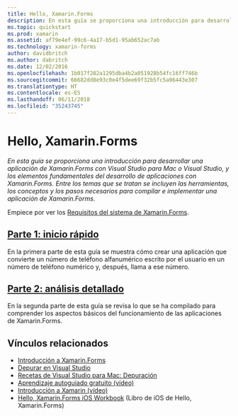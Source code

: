 ```yaml
---
title: Hello, Xamarin.Forms
description: En esta guía se proporciona una introducción para desarrollar una aplicación de Xamarin.Forms con Visual Studio para Mac o Visual Studio, y los elementos fundamentales del desarrollo de aplicaciones con Xamarin.Forms.
ms.topic: quickstart
ms.prod: xamarin
ms.assetid: af79e4ef-99c6-4a17-b5d1-95ab652ac7ab
ms.technology: xamarin-forms
author: davidbritch
ms.author: dabritch
ms.date: 12/02/2016
ms.openlocfilehash: 1b017f282a1295dba4b2a051928b54fc16ff746b
ms.sourcegitcommit: 66682dd8e93c0e4f5dee69f32b5fc5a96443e307
ms.translationtype: HT
ms.contentlocale: es-ES
ms.lasthandoff: 06/11/2018
ms.locfileid: "35243745"
---
```

# <a name="hello-xamarinforms"></a>Hello, Xamarin.Forms

_En esta guía se proporciona una introducción para desarrollar una aplicación de Xamarin.Forms con Visual Studio para Mac o Visual Studio, y los elementos fundamentales del desarrollo de aplicaciones con Xamarin.Forms. Entre los temas que se tratan se incluyen las herramientas, los conceptos y los pasos necesarios para compilar e implementar una aplicación de Xamarin.Forms._

Empiece por ver los [Requisitos del sistema de Xamarin.Forms](~/cross-platform/get-started/installation/index.md).

## <a name="part-1-quickstartxamarin-formsget-startedhello-xamarin-formsquickstartmd"></a>[Parte 1: inicio rápido](~/xamarin-forms/get-started/hello-xamarin-forms/quickstart.md)

En la primera parte de esta guía se muestra cómo crear una aplicación que convierte un número de teléfono alfanumérico escrito por el usuario en un número de teléfono numérico y, después, llama a ese número.

## <a name="part-2-deep-divexamarin-formsget-startedhello-xamarin-formsdeepdivemd"></a>[Parte 2: análisis detallado](~/xamarin-forms/get-started/hello-xamarin-forms/deepdive.md)

En la segunda parte de esta guía se revisa lo que se ha compilado para comprender los aspectos básicos del funcionamiento de las aplicaciones de Xamarin.Forms.


## <a name="related-links"></a>Vínculos relacionados

- [Introducción a Xamarin.Forms](~/xamarin-forms/get-started/introduction-to-xamarin-forms.md)
- [Depurar en Visual Studio](http://msdn.microsoft.com/library/k0k771bt%28v=vs.90%29.aspx)
- [Recetas de Visual Studio para Mac: Depuración](https://developer.xamarin.com/recipes/cross-platform/ide/debugging/)
- [Aprendizaje autoguiado gratuito (vídeo)](https://university.xamarin.com/self-guided)
- [Introducción a Xamarin (vídeo)](https://developer.xamarin.com/videos/)
- [Hello, Xamarin.Forms iOS Workbook](https://developer.xamarin.com/workbooks/xamarin-forms/getting-started/GettingStartedWithXamarinForms-ios.workbook) (Libro de iOS de Hello, Xamarin.Forms)
